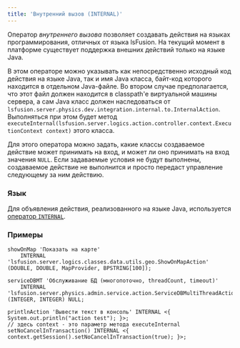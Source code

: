 ```yaml
---
title: 'Внутренний вызов (INTERNAL)'
---
```


Оператор *внутреннего вызова* позволяет создавать действия на языках программирования, отличных от языка lsFusion. На текущий момент в платформе существует поддержка внешних действий только на языке Java.

В этом операторе можно указывать как непосредственно исходный код действия на языке Java, так и имя Java класса, байт-код которого находится в отдельном Java-файле. Во втором случае предполагается, что этот файл должен находится в classpath'е виртуальной машины сервера, а сам Java класс должен наследоваться от `lsfusion.server.physics.dev.integration.internal.to.InternalAction`. Выполняться при этом будет метод `executeInternal(lsfusion.server.logics.action.controller.context.ExecutionContext context)` этого класса.

Для этого оператора можно задать, какие классы создаваемое действие может принимать на вход, и может ли оно принимать на вход значения `NULL`. Если задаваемые условия не будут выполнены, создаваемое действие не выполнится и просто передаст управление следующему за ним действию.

### Язык

Для объявления действия, реализованного на языке Java, используется [оператор `INTERNAL`](INTERNAL_operator.md).

### Примеры

```lsf
showOnMap 'Показать на карте' 
    INTERNAL 'lsfusion.server.logics.classes.data.utils.geo.ShowOnMapAction' (DOUBLE, DOUBLE, MapProvider, BPSTRING[100]);

serviceDBMT 'Обслуживание БД (многопоточно, threadCount, timeout)' 
    INTERNAL 'lsfusion.server.physics.admin.service.action.ServiceDBMultiThreadAction' (INTEGER, INTEGER) NULL;

printlnAction 'Вывести текст в консоль' INTERNAL <{ System.out.println("action test"); }>;
// здесь context - это параметр метода executeInternal
setNoCancelInTransaction() INTERNAL <{ context.getSession().setNoCancelInTransaction(true); }>; 
```
